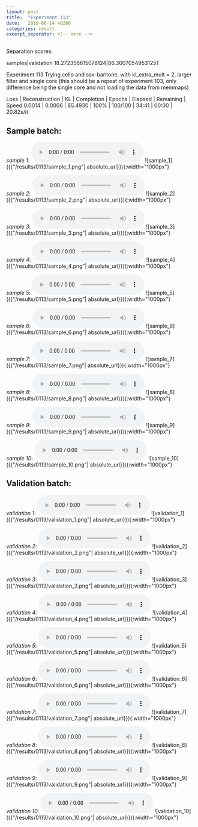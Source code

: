 ```yaml
---
layout: post
title:  "Experiment 113"
date:   2018-06-14 +0200
categories: result
excerpt_separator: <!-- more -->
---
```

Separation scores:

samples|validation
18.272356615078124|86.30070549531251
<!-- more -->
Experiment 113
Trying cello and sax-baritone, with kl_extra_mult = 2, larger filter and single core
(this should be a repeat of experiment 103, only difference being the single core and not loading the data from memmaps)

Loss | Reconstruction | KL | Completion | Epochs | Elapsed | Remaining | Speed
0.0014 | 0.0006 | 85.4930 | 100% | 100/100 | 34:41 | 00:00 | 20.82s/it

## **Sample batch**:
_sample 1_:
<audio src="/ResultsOverview/results/0113/sample_1.wav" controls preload></audio>
![sample_1]({{"/results/0113/sample_1.png"| absolute_url}}){:width="1000px"}

_sample 2_:
<audio src="/ResultsOverview/results/0113/sample_2.wav" controls preload></audio>
![sample_2]({{"/results/0113/sample_2.png"| absolute_url}}){:width="1000px"}

_sample 3_:
<audio src="/ResultsOverview/results/0113/sample_3.wav" controls preload></audio>
![sample_3]({{"/results/0113/sample_3.png"| absolute_url}}){:width="1000px"}

_sample 4_:
<audio src="/ResultsOverview/results/0113/sample_4.wav" controls preload></audio>
![sample_4]({{"/results/0113/sample_4.png"| absolute_url}}){:width="1000px"}

_sample 5_:
<audio src="/ResultsOverview/results/0113/sample_5.wav" controls preload></audio>
![sample_5]({{"/results/0113/sample_5.png"| absolute_url}}){:width="1000px"}

_sample 6_:
<audio src="/ResultsOverview/results/0113/sample_6.wav" controls preload></audio>
![sample_6]({{"/results/0113/sample_6.png"| absolute_url}}){:width="1000px"}

_sample 7_:
<audio src="/ResultsOverview/results/0113/sample_7.wav" controls preload></audio>
![sample_7]({{"/results/0113/sample_7.png"| absolute_url}}){:width="1000px"}

_sample 8_:
<audio src="/ResultsOverview/results/0113/sample_8.wav" controls preload></audio>
![sample_8]({{"/results/0113/sample_8.png"| absolute_url}}){:width="1000px"}

_sample 9_:
<audio src="/ResultsOverview/results/0113/sample_9.wav" controls preload></audio>
![sample_9]({{"/results/0113/sample_9.png"| absolute_url}}){:width="1000px"}

_sample 10_:
<audio src="/ResultsOverview/results/0113/sample_10.wav" controls preload></audio>
![sample_10]({{"/results/0113/sample_10.png"| absolute_url}}){:width="1000px"}

## **Validation batch**:
_validation 1_:
<audio src="/ResultsOverview/results/0113/validation_1.wav" controls preload></audio>
![validation_1]({{"/results/0113/validation_1.png"| absolute_url}}){:width="1000px"}

_validation 2_:
<audio src="/ResultsOverview/results/0113/validation_2.wav" controls preload></audio>
![validation_2]({{"/results/0113/validation_2.png"| absolute_url}}){:width="1000px"}

_validation 3_:
<audio src="/ResultsOverview/results/0113/validation_3.wav" controls preload></audio>
![validation_3]({{"/results/0113/validation_3.png"| absolute_url}}){:width="1000px"}

_validation 4_:
<audio src="/ResultsOverview/results/0113/validation_4.wav" controls preload></audio>
![validation_4]({{"/results/0113/validation_4.png"| absolute_url}}){:width="1000px"}

_validation 5_:
<audio src="/ResultsOverview/results/0113/validation_5.wav" controls preload></audio>
![validation_5]({{"/results/0113/validation_5.png"| absolute_url}}){:width="1000px"}

_validation 6_:
<audio src="/ResultsOverview/results/0113/validation_6.wav" controls preload></audio>
![validation_6]({{"/results/0113/validation_6.png"| absolute_url}}){:width="1000px"}

_validation 7_:
<audio src="/ResultsOverview/results/0113/validation_7.wav" controls preload></audio>
![validation_7]({{"/results/0113/validation_7.png"| absolute_url}}){:width="1000px"}

_validation 8_:
<audio src="/ResultsOverview/results/0113/validation_8.wav" controls preload></audio>
![validation_8]({{"/results/0113/validation_8.png"| absolute_url}}){:width="1000px"}

_validation 9_:
<audio src="/ResultsOverview/results/0113/validation_9.wav" controls preload></audio>
![validation_9]({{"/results/0113/validation_9.png"| absolute_url}}){:width="1000px"}

_validation 10_:
<audio src="/ResultsOverview/results/0113/validation_10.wav" controls preload></audio>
![validation_10]({{"/results/0113/validation_10.png"| absolute_url}}){:width="1000px"}
